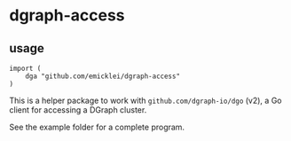# dgraph-access

## usage

    import (
        dga "github.com/emicklei/dgraph-access"
    )

This is a helper package to work with `github.com/dgraph-io/dgo` (v2), a Go client for accessing a DGraph cluster.

See the example folder for a complete program.
